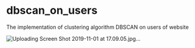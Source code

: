 # dbscan_on_users
The implementation of clustering algorithm DBSCAN on users of website


![Uploading Screen Shot 2019-11-01 at 17.09.05.jpg…]()




